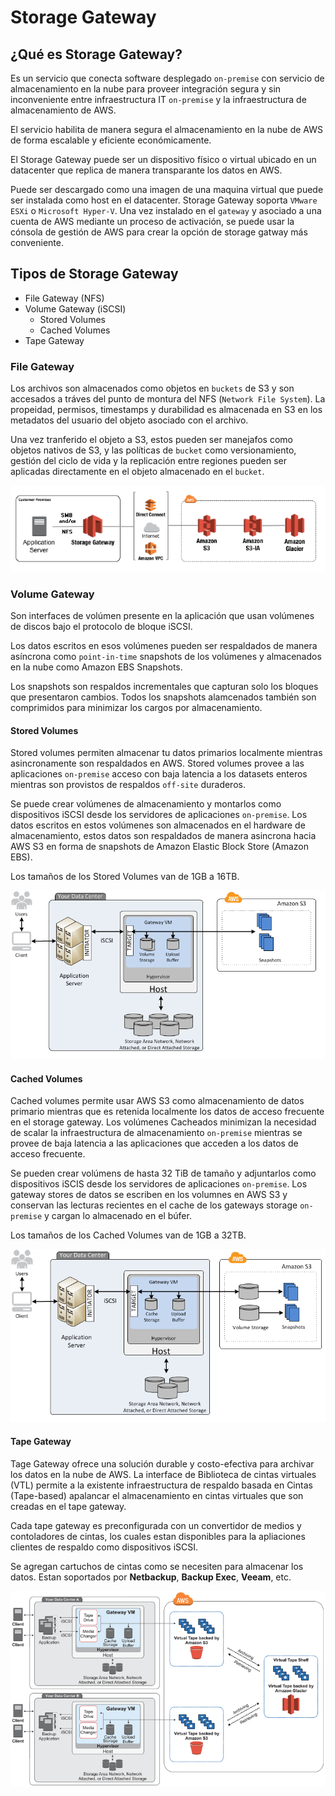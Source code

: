 # Storage Gateway

## ¿Qué es Storage Gateway?

Es un servicio que conecta software desplegado `on-premise` con servicio de almacenamiento en la nube para proveer integración segura y sin inconveniente entre infraestructura IT `on-premise` y la infraestructura de almacenamiento de AWS.

El servicio habilita de manera segura el almacenamiento en la nube de AWS de forma escalable y eficiente económicamente.

El Storage Gateway puede ser un dispositivo físico o virtual ubicado en un datacenter que replica de manera transparante los datos en AWS.

Puede ser descargado como una imagen de una maquina virtual que puede ser instalada como host en el datacenter. Storage Gateway soporta `VMware ESXi` o `Microsoft Hyper-V`. Una vez instalado en el `gateway` y asociado a una cuenta de AWS mediante un proceso de activación, se puede usar la cónsola de gestión de AWS para crear la opción de storage gatway más conveniente.


## Tipos de Storage Gateway

* File Gateway (NFS)
* Volume Gateway (iSCSI)
  * Stored Volumes
  * Cached Volumes
* Tape Gateway

### File Gateway

Los archivos son almacenados como objetos en `buckets` de S3 y son accesados a tráves del punto de montura del NFS (`Network File System`). La propeidad, permisos, timestamps y durabilidad es almacenada en S3 en los metadatos del usuario del objeto asociado con el archivo.

Una vez tranferido el objeto a S3, estos pueden ser manejafos como objetos nativos de S3, y las políticas de `bucket` como versionamiento, gestión del ciclo de vida y la replicación entre regiones pueden ser aplicadas directamente en el objeto almacenado en el `bucket`.

![file-gateway](file-gateway-concepts-diagram.png)

### Volume Gateway

Son interfaces de volúmen presente en la aplicación que usan volúmenes de discos bajo el protocolo de bloque iSCSI.

Los datos escritos en esos volúmenes pueden ser respaldados de manera asíncrona como `point-in-time` snapshots de los volúmenes y almacenados en la nube como Amazon EBS Snapshots.

Los snapshots son respaldos incrementales que capturan solo los bloques que presentaron cambios. Todos los snapshots alamcenados también son comprimidos para minimizar los cargos por almacenamiento.

#### Stored Volumes

Stored volumes permiten almacenar tu datos primarios localmente mientras asincronamente son respaldados en AWS. Stored volumes provee a las aplicaciones `on-premise` acceso con baja latencia a los datasets enteros mientras son provistos de respaldos `off-site` duraderos.

Se puede crear volúmenes de almacenamiento y montarlos como dispositivos iSCSI desde los servidores de aplicaciones `on-premise`. Los datos escritos en estos volúmenes son almacenados en el hardware de almacenamiento, estos datos son respaldados de manera asincrona hacia AWS S3 en forma de snapshots de Amazon Elastic Block Store (Amazon EBS).

Los tamaños de los Stored Volumes van de 1GB a 16TB.

![aws-storage-gateway-stored-diagram](aws-storage-gateway-stored-diagram.png)

#### Cached Volumes

Cached volumes permite usar AWS S3 como almacenamiento de datos primario mientras que es retenida localmente los datos de acceso frecuente en el storage gateway. Los volúmenes Cacheados minimizan la necesidad de scalar la infraestructura de almacenamiento `on-premise` mientras se provee de baja latencia a las aplicaciones que acceden a los datos de acceso frecuente.

Se pueden crear volúmens de hasta 32 TiB de tamaño y adjuntarlos como dispositivos iSCIS desde los servidores de aplicaciones `on-premise`. Los gateway stores de datos se escriben en los volumnes en AWS S3 y conservan las lecturas recientes en el cache de los gateways storage `on-premise` y cargan lo almacenado en el búfer.

Los tamaños de los Cached Volumes van de 1GB a 32TB.

![aws-storage-gateway-cached-diagram](aws-storage-gateway-cached-diagram.png)


#### Tape Gateway

Tage Gateway ofrece una solución durable y costo-efectiva para archivar los datos en la nube de AWS. La interface de Biblioteca de cintas virtuales (VTL) permite a la existente infraestructura de respaldo basada en Cintas (Tape-based) apalancar el almacenamiento en cintas virtuales que son creadas en el tape gateway.

Cada tape gateway es preconfigurada con un convertidor de medios y contoladores de cintas, los cuales estan disponibles para la apliaciones clientes de respaldo como dispositivos iSCSI.

Se agregan cartuchos de cintas como se necesiten para almacenar los datos. Estan soportados por **Netbackup**, **Backup Exec**, **Veeam**, etc.

![Gateway-VTL-Architecture2-diagram](Gateway-VTL-Architecture2-diagram.png)